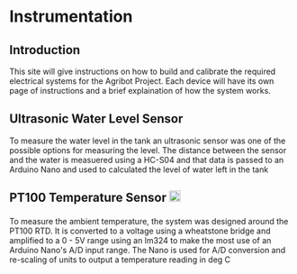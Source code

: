 # Instrumentation

## Introduction

This site will give instructions on how to build and calibrate the required electrical systems for the Agribot Project. Each device will have its own page of instructions and a brief explaination of how the system works.

## Ultrasonic Water Level Sensor

To measure the water level in the tank an ultrasonic sensor was one of the possible options for measuring the level. The distance between the sensor and the water is measuered using a HC-S04 and that data is passed to an Arduino Nano and used to calculated the level of water left in the tank

## PT100 Temperature Sensor [<img src="https://external-content.duckduckgo.com/iu/?u=https%3A%2F%2Fimage.flaticon.com%2Ficons%2Fpng%2F512%2F3%2F3665.png&f=1&nofb=1" width="20px">](./temperature.md)</p>

To measure the ambient temperature, the system was designed around the PT100 RTD. It is converted to a voltage using a wheatstone bridge and amplified to a 0 - 5V range using an lm324 to make the most use of an Arduino Nano's A/D input range. The Nano is used for A/D conversion and re-scaling of units to output a temperature reading in deg C
